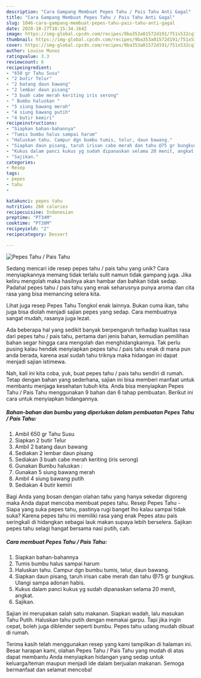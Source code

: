 ```yaml
---
description: "Cara Gampang Membuat Pepes Tahu / Pais Tahu Anti Gagal"
title: "Cara Gampang Membuat Pepes Tahu / Pais Tahu Anti Gagal"
slug: 1046-cara-gampang-membuat-pepes-tahu-pais-tahu-anti-gagal
date: 2020-10-27T18:15:34.164Z
image: https://img-global.cpcdn.com/recipes/9ba353a01572d191/751x532cq70/pepes-tahu-pais-tahu-foto-resep-utama.jpg
thumbnail: https://img-global.cpcdn.com/recipes/9ba353a01572d191/751x532cq70/pepes-tahu-pais-tahu-foto-resep-utama.jpg
cover: https://img-global.cpcdn.com/recipes/9ba353a01572d191/751x532cq70/pepes-tahu-pais-tahu-foto-resep-utama.jpg
author: Louise Munoz
ratingvalue: 3.3
reviewcount: 6
recipeingredient:
- "650 gr Tahu Susu"
- "2 butir Telur"
- "2 batang daun bawang"
- "2 lembar daun pisang"
- "3 buah cabe merah keriting iris serong"
- " Bumbu haluskan "
- "5 siung bawang merah"
- "4 siung bawang putih"
- "4 butir kemiri"
recipeinstructions:
- "Siapkan bahan-bahannya"
- "Tumis bumbu halus sampai harum"
- "Haluskan tahu. Campur dgn bumbu tumis, telur, daun bawang."
- "Siapkan daun pisang, taruh irisan cabe merah dan tahu @75 gr bungkus. Ulangi sampa adonan habis."
- "Kukus dalam panci kukus yg sudah dipanaskan selama 20 menit, angkat."
- "Sajikan."
categories:
- Resep
tags:
- pepes
- tahu
- 

katakunci: pepes tahu  
nutrition: 260 calories
recipecuisine: Indonesian
preptime: "PT34M"
cooktime: "PT38M"
recipeyield: "2"
recipecategory: Dessert

---
```



![Pepes Tahu / Pais Tahu](https://img-global.cpcdn.com/recipes/9ba353a01572d191/751x532cq70/pepes-tahu-pais-tahu-foto-resep-utama.jpg)

Sedang mencari ide resep pepes tahu / pais tahu yang unik? Cara menyiapkannya memang tidak terlalu sulit namun tidak gampang juga. Jika keliru mengolah maka hasilnya akan hambar dan bahkan tidak sedap. Padahal pepes tahu / pais tahu yang enak seharusnya punya aroma dan cita rasa yang bisa memancing selera kita.

Lihat juga resep Pepes Tahu Tongkol enak lainnya. Bukan cuma ikan, tahu juga bisa diolah menjadi sajian pepes yang sedap. Cara membuatnya sangat mudah, rasanya juga lezat.

Ada beberapa hal yang sedikit banyak berpengaruh terhadap kualitas rasa dari pepes tahu / pais tahu, pertama dari jenis bahan, kemudian pemilihan bahan segar hingga cara mengolah dan menghidangkannya. Tak perlu pusing kalau hendak menyiapkan pepes tahu / pais tahu enak di mana pun anda berada, karena asal sudah tahu triknya maka hidangan ini dapat menjadi sajian istimewa.


Nah, kali ini kita coba, yuk, buat pepes tahu / pais tahu sendiri di rumah. Tetap dengan bahan yang sederhana, sajian ini bisa memberi manfaat untuk membantu menjaga kesehatan tubuh kita. Anda bisa menyiapkan Pepes Tahu / Pais Tahu menggunakan 9 bahan dan 6 tahap pembuatan. Berikut ini cara untuk menyiapkan hidangannya.

<!--inarticleads1-->

##### Bahan-bahan dan bumbu yang diperlukan dalam pembuatan Pepes Tahu / Pais Tahu:

1. Ambil 650 gr Tahu Susu
1. Siapkan 2 butir Telur
1. Ambil 2 batang daun bawang
1. Sediakan 2 lembar daun pisang
1. Sediakan 3 buah cabe merah keriting (iris serong)
1. Gunakan  Bumbu haluskan :
1. Gunakan 5 siung bawang merah
1. Ambil 4 siung bawang putih
1. Sediakan 4 butir kemiri


Bagi Anda yang bosan dengan olahan tahu yang hanya sekedar digoreng maka Anda dapat mencoba membuat pepes tahu. Resep Pepes Tahu - Siapa yang suka pepes tahu, pastinya rugi banget lho kalau sampai tidak suka? Karena pepes tahu ini memiliki rasa yang enak Pepes atau pais seringkali di hidangkan sebagai lauk makan supaya lebih berselera. Sajikan pepes tahu selagi hangat bersama nasi putih, cah. 

<!--inarticleads2-->

##### Cara membuat Pepes Tahu / Pais Tahu:

1. Siapkan bahan-bahannya
1. Tumis bumbu halus sampai harum
1. Haluskan tahu. Campur dgn bumbu tumis, telur, daun bawang.
1. Siapkan daun pisang, taruh irisan cabe merah dan tahu @75 gr bungkus. Ulangi sampa adonan habis.
1. Kukus dalam panci kukus yg sudah dipanaskan selama 20 menit, angkat.
1. Sajikan.


Sajian ini merupakan salah satu makanan. Siapkan wadah, lalu masukan Tahu Putih. Haluskan tahu putih dengan memakai garpu. Tapi jika ingin cepat, boleh juga diblender seperti bumbu. Pepes tahu udang mudah dibuat di rumah. 

Terima kasih telah menggunakan resep yang kami tampilkan di halaman ini. Besar harapan kami, olahan Pepes Tahu / Pais Tahu yang mudah di atas dapat membantu Anda menyiapkan hidangan yang sedap untuk keluarga/teman maupun menjadi ide dalam berjualan makanan. Semoga bermanfaat dan selamat mencoba!
